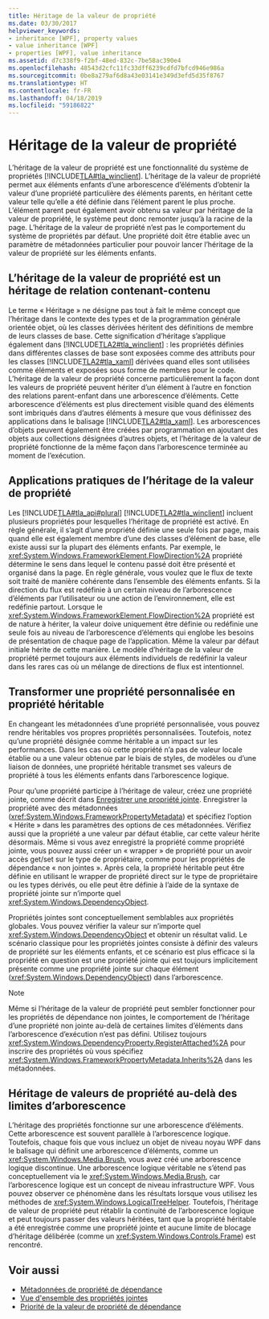 ```yaml
---
title: Héritage de la valeur de propriété
ms.date: 03/30/2017
helpviewer_keywords:
- inheritance [WPF], property values
- value inheritance [WPF]
- properties [WPF], value inheritance
ms.assetid: d7c338f9-f2bf-48ed-832c-7be58ac390e4
ms.openlocfilehash: 48543d2cfc11fc33dff6239cdfd7bfcd946e986a
ms.sourcegitcommit: 0be8a279af6d8a43e03141e349d3efd5d35f8767
ms.translationtype: HT
ms.contentlocale: fr-FR
ms.lasthandoff: 04/18/2019
ms.locfileid: "59186822"
---
```

# <a name="property-value-inheritance"></a>Héritage de la valeur de propriété
L’héritage de la valeur de propriété est une fonctionnalité du système de propriétés [!INCLUDE[TLA#tla_winclient](../../../../includes/tlasharptla-winclient-md.md)]. L’héritage de la valeur de propriété permet aux éléments enfants d’une arborescence d’éléments d’obtenir la valeur d’une propriété particulière des éléments parents, en héritant cette valeur telle qu’elle a été définie dans l’élément parent le plus proche. L’élément parent peut également avoir obtenu sa valeur par héritage de la valeur de propriété, le système peut donc remonter jusqu’à la racine de la page. L’héritage de la valeur de propriété n’est pas le comportement du système de propriétés par défaut. Une propriété doit être établie avec un paramètre de métadonnées particulier pour pouvoir lancer l’héritage de la valeur de propriété sur les éléments enfants.  

<a name="Property_Value_Inheritance_is_Containment_Inheritance"></a>   
## <a name="property-value-inheritance-is-containment-inheritance"></a>L’héritage de la valeur de propriété est un héritage de relation contenant-contenu  
 Le terme « Héritage » ne désigne pas tout à fait le même concept que l’héritage dans le contexte des types et de la programmation générale orientée objet, où les classes dérivées héritent des définitions de membre de leurs classes de base. Cette signification d’héritage s’applique également dans [!INCLUDE[TLA2#tla_winclient](../../../../includes/tla2sharptla-winclient-md.md)] : les propriétés définies dans différentes classes de base sont exposées comme des attributs pour les classes [!INCLUDE[TLA2#tla_xaml](../../../../includes/tla2sharptla-xaml-md.md)] dérivées quand elles sont utilisées comme éléments et exposées sous forme de membres pour le code. L’héritage de la valeur de propriété concerne particulièrement la façon dont les valeurs de propriété peuvent hériter d’un élément à l’autre en fonction des relations parent-enfant dans une arborescence d’éléments. Cette arborescence d’éléments est plus directement visible quand des éléments sont imbriqués dans d’autres éléments à mesure que vous définissez des applications dans le balisage [!INCLUDE[TLA2#tla_xaml](../../../../includes/tla2sharptla-xaml-md.md)]. Les arborescences d’objets peuvent également être créées par programmation en ajoutant des objets aux collections désignées d’autres objets, et l’héritage de la valeur de propriété fonctionne de la même façon dans l’arborescence terminée au moment de l’exécution.  
  
<a name="Practical_Applications_of_Property_Value_Inheritance"></a>   
## <a name="practical-applications-of-property-value-inheritance"></a>Applications pratiques de l’héritage de la valeur de propriété  
 Les [!INCLUDE[TLA#tla_api#plural](../../../../includes/tlasharptla-apisharpplural-md.md)] [!INCLUDE[TLA2#tla_winclient](../../../../includes/tla2sharptla-winclient-md.md)] incluent plusieurs propriétés pour lesquelles l’héritage de propriété est activé. En règle générale, il s’agit d’une propriété définie une seule fois par page, mais quand elle est également membre d’une des classes d’élément de base, elle existe aussi sur la plupart des éléments enfants. Par exemple, le <xref:System.Windows.FrameworkElement.FlowDirection%2A> propriété détermine le sens dans lequel le contenu passé doit être présenté et organisé dans la page. En règle générale, vous voulez que le flux de texte soit traité de manière cohérente dans l’ensemble des éléments enfants. Si la direction du flux est redéfinie à un certain niveau de l’arborescence d’éléments par l’utilisateur ou une action de l’environnement, elle est redéfinie partout. Lorsque le <xref:System.Windows.FrameworkElement.FlowDirection%2A> propriété est de nature à hériter, la valeur doive uniquement être définie ou redéfinie une seule fois au niveau de l’arborescence d’éléments qui englobe les besoins de présentation de chaque page de l’application. Même la valeur par défaut initiale hérite de cette manière. Le modèle d’héritage de la valeur de propriété permet toujours aux éléments individuels de redéfinir la valeur dans les rares cas où un mélange de directions de flux est intentionnel.  
  
<a name="Making_a_Custom_Property_Inheritable"></a>   
## <a name="making-a-custom-property-inheritable"></a>Transformer une propriété personnalisée en propriété héritable  
 En changeant les métadonnées d’une propriété personnalisée, vous pouvez rendre héritables vos propres propriétés personnalisées. Toutefois, notez qu’une propriété désignée comme héritable a un impact sur les performances. Dans les cas où cette propriété n’a pas de valeur locale établie ou a une valeur obtenue par le biais de styles, de modèles ou d’une liaison de données, une propriété héritable transmet ses valeurs de propriété à tous les éléments enfants dans l’arborescence logique.  
  
 Pour qu’une propriété participe à l’héritage de valeur, créez une propriété jointe, comme décrit dans [Enregistrer une propriété jointe](how-to-register-an-attached-property.md). Enregistrer la propriété avec des métadonnées (<xref:System.Windows.FrameworkPropertyMetadata>) et spécifiez l’option « Hérite » dans les paramètres des options de ces métadonnées. Vérifiez aussi que la propriété a une valeur par défaut établie, car cette valeur hérite désormais. Même si vous avez enregistré la propriété comme propriété jointe, vous pouvez aussi créer un « wrapper » de propriété pour un avoir accès get/set sur le type de propriétaire, comme pour les propriétés de dépendance « non jointes ». Après cela, la propriété héritable peut être définie en utilisant le wrapper de propriété direct sur le type de propriétaire ou les types dérivés, ou elle peut être définie à l’aide de la syntaxe de propriété jointe sur n’importe quel <xref:System.Windows.DependencyObject>.  
  
 Propriétés jointes sont conceptuellement semblables aux propriétés globales. Vous pouvez vérifier la valeur sur n’importe quel <xref:System.Windows.DependencyObject> et obtenir un résultat valid. Le scénario classique pour les propriétés jointes consiste à définir des valeurs de propriété sur les éléments enfants, et ce scénario est plus efficace si la propriété en question est une propriété jointe qui est toujours implicitement présente comme une propriété jointe sur chaque élément (<xref:System.Windows.DependencyObject>) dans l’arborescence.  
  
> [!NOTE]
>  Même si l’héritage de la valeur de propriété peut sembler fonctionner pour les propriétés de dépendance non jointes, le comportement de l’héritage d’une propriété non jointe au-delà de certaines limites d’éléments dans l’arborescence d’exécution n’est pas défini. Utilisez toujours <xref:System.Windows.DependencyProperty.RegisterAttached%2A> pour inscrire des propriétés où vous spécifiez <xref:System.Windows.FrameworkPropertyMetadata.Inherits%2A> dans les métadonnées.  
  
<a name="InheritanceContext"></a>   
## <a name="inheriting-property-values-across-tree-boundaries"></a>Héritage de valeurs de propriété au-delà des limites d’arborescence  
 L’héritage des propriétés fonctionne sur une arborescence d’éléments. Cette arborescence est souvent parallèle à l’arborescence logique. Toutefois, chaque fois que vous incluez un objet de niveau noyau WPF dans le balisage qui définit une arborescence d’éléments, comme un <xref:System.Windows.Media.Brush>, vous avez créé une arborescence logique discontinue. Une arborescence logique véritable ne s’étend pas conceptuellement via le <xref:System.Windows.Media.Brush>, car l’arborescence logique est un concept de niveau infrastructure WPF. Vous pouvez observer ce phénomène dans les résultats lorsque vous utilisez les méthodes de <xref:System.Windows.LogicalTreeHelper>. Toutefois, l’héritage de valeur de propriété peut rétablir la continuité de l’arborescence logique et peut toujours passer des valeurs héritées, tant que la propriété héritable a été enregistrée comme une propriété jointe et aucune limite de blocage d’héritage délibérée (comme un <xref:System.Windows.Controls.Frame>) est rencontré.  
  
## <a name="see-also"></a>Voir aussi

- [Métadonnées de propriété de dépendance](dependency-property-metadata.md)
- [Vue d'ensemble des propriétés jointes](attached-properties-overview.md)
- [Priorité de la valeur de propriété de dépendance](dependency-property-value-precedence.md)
